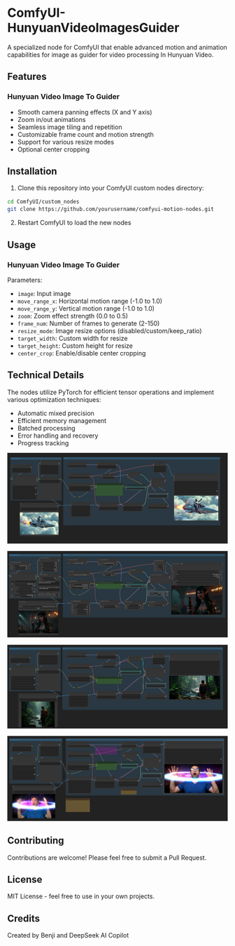 # ComfyUI-HunyuanVideoImagesGuider
A specialized node for ComfyUI that enable advanced motion and animation capabilities for image as guider for video processing In Hunyuan Video.

## Features

### Hunyuan Video Image To Guider
- Smooth camera panning effects (X and Y axis)
- Zoom in/out animations
- Seamless image tiling and repetition
- Customizable frame count and motion strength
- Support for various resize modes
- Optional center cropping

## Installation

1. Clone this repository into your ComfyUI custom nodes directory:
```bash
cd ComfyUI/custom_nodes
git clone https://github.com/yourusername/comfyui-motion-nodes.git
```

2. Restart ComfyUI to load the new nodes

## Usage

### Hunyuan Video Image To Guider

Parameters:
- `image`: Input image
- `move_range_x`: Horizontal motion range (-1.0 to 1.0)
- `move_range_y`: Vertical motion range (-1.0 to 1.0)
- `zoom`: Zoom effect strength (0.0 to 0.5)
- `frame_num`: Number of frames to generate (2-150)
- `resize_mode`: Image resize options (disabled/custom/keep_ratio)
- `target_width`: Custom width for resize
- `target_height`: Custom height for resize
- `center_crop`: Enable/disable center cropping


## Technical Details

The nodes utilize PyTorch for efficient tensor operations and implement various optimization techniques:
- Automatic mixed precision
- Efficient memory management
- Batched processing
- Error handling and recovery
- Progress tracking

![showcase](https://github.com/benjiyaya/ComfyUI-HunyuanVideoImagesGuider/blob/main/showcases/2.png?raw=true)

![showcase](https://github.com/benjiyaya/ComfyUI-HunyuanVideoImagesGuider/blob/main/showcases/3.png?raw=true)

![showcase](https://github.com/benjiyaya/ComfyUI-HunyuanVideoImagesGuider/blob/main/showcases/4.png?raw=true)

![showcase](https://github.com/benjiyaya/ComfyUI-HunyuanVideoImagesGuider/blob/main/showcases/8.png?raw=true)

## Contributing

Contributions are welcome! Please feel free to submit a Pull Request.

## License

MIT License - feel free to use in your own projects.

## Credits

Created by Benji and DeepSeek AI Copilot
